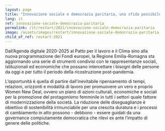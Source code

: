 ```yaml
---
layout: page
title: "Innovazione sociale e democrazia paritaria, una sfida possibile"
lang: it
ref: innovazione-sociale-democrazia-paritaria
permalink: /it/restart/2021/innovazione-sociale-democrazia-paritaria
image: /assets/images/restart/innovazione-sociale-democrazia-paritaria.png
child_of_ref: restart-2021
---
```


Dall’Agenda digitale 2020-2025 al Patto per il lavoro e il Clima sino alla
nuova programmazione dei Fondi europei, la Regione Emilia-Romagna sta
aggiornando una serie di strumenti condivisi con le rappresentanze sociali,
istituzionali ed economiche che possano intercettare i bisogni delle persone da
oggi e per tutto il periodo della ricostruzione post-pandemia.

L’opportunità è quella di partire dall’inevitabile ripensamento di tempi,
relazioni, orizzonti e modalità di lavoro per promuovere un vero e proprio
Women New Deal, ovvero un piano di azioni culturali, economiche e sociali per
la promozione del protagonismo femminile in tutti i settori quale fattore di
modernizzazione della società. La riduzione delle diseguaglianze è obiettivo di
sostenibilità irrinunciabile per una crescita duratura e i processi di
cambiamento in atto possono - debbono - essere guidati da una governance
compiutamente democratica che rilevi ex ante l’impatto di genere delle
politiche.
